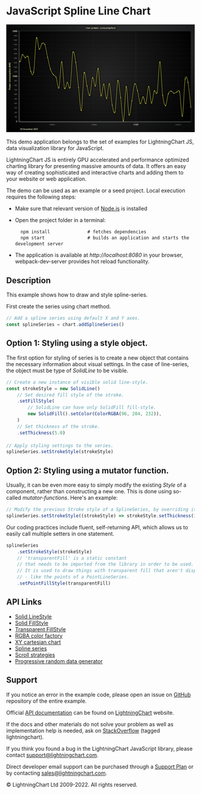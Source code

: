 # JavaScript Spline Line Chart

![JavaScript Spline Line Chart](styledSplines-darkGold.png)

This demo application belongs to the set of examples for LightningChart JS, data visualization library for JavaScript.

LightningChart JS is entirely GPU accelerated and performance optimized charting library for presenting massive amounts of data. It offers an easy way of creating sophisticated and interactive charts and adding them to your website or web application.

The demo can be used as an example or a seed project. Local execution requires the following steps:

-   Make sure that relevant version of [Node.js](https://nodejs.org/en/download/) is installed
-   Open the project folder in a terminal:

          npm install              # fetches dependencies
          npm start                # builds an application and starts the development server

-   The application is available at _http://localhost:8080_ in your browser, webpack-dev-server provides hot reload functionality.


## Description

This example shows how to draw and style spline-series.

First create the series using chart method.

```javascript
// Add a spline series using default X and Y axes.
const splineSeries = chart.addSplineSeries()
```

## Option 1: Styling using a style object.

The first option for styling of series is to create a new object that contains the necessary information about visual settings. In the case of line-series, the object must be type of _SolidLine_ to be visible.

```javascript
// Create a new instance of visible solid line-style.
const strokeStyle = new SolidLine()
    // Set desired fill style of the stroke.
    .setFillStyle(
        // SolidLine can have only SolidFill fill-style.
        new SolidFill().setColor(ColorRGBA(96, 204, 232)),
    )
    // Set thickness of the stroke.
    .setThickness(5.0)

// Apply styling settings to the series.
splineSeries.setStrokeStyle(strokeStyle)
```

## Option 2: Styling using a mutator function.

Usually, it can be even more easy to simply modify the existing _Style_ of a component, rather than constructing a new one. This is done using so-called _mutator-functions_. Here's an example:

```javascript
// Modify the previous Stroke style of a SplineSeries, by overriding its previous thickness.
splineSeries.setStrokeStyle((strokeStyle) => strokeStyle.setThickness(1.0))
```

Our coding practices include fluent, self-returning API, which allows us to easily call multiple setters in one statement.

```javascript
splineSeries
    .setStrokeStyle(strokeStyle)
    // 'transparentFill' is a static constant
    // that needs to be imported from the library in order to be used.
    // It is used to draw things with transparent fill that aren't disposable
    // - like the points of a PointLineSeries.
    .setPointFillStyle(transparentFill)
```


## API Links

* [Solid LineStyle]
* [Solid FillStyle]
* [Transparent FillStyle]
* [RGBA color factory]
* [XY cartesian chart]
* [Spline series]
* [Scroll strategies]
* [Progressive random data generator]


## Support

If you notice an error in the example code, please open an issue on [GitHub][0] repository of the entire example.

Official [API documentation][1] can be found on [LightningChart][2] website.

If the docs and other materials do not solve your problem as well as implementation help is needed, ask on [StackOverflow][3] (tagged lightningchart).

If you think you found a bug in the LightningChart JavaScript library, please contact support@lightningchart.com.

Direct developer email support can be purchased through a [Support Plan][4] or by contacting sales@lightningchart.com.

[0]: https://github.com/Arction/
[1]: https://lightningchart.com/lightningchart-js-api-documentation/
[2]: https://lightningchart.com
[3]: https://stackoverflow.com/questions/tagged/lightningchart
[4]: https://lightningchart.com/support-services/

© LightningChart Ltd 2009-2022. All rights reserved.


[Solid LineStyle]: https://lightningchart.com/js-charts/api-documentation/v4.2.0/classes/SolidLine.html
[Solid FillStyle]: https://lightningchart.com/js-charts/api-documentation/v4.2.0/classes/SolidFill.html
[Transparent FillStyle]: https://lightningchart.com/js-charts/api-documentation/v4.2.0/variables/transparentFill.html
[RGBA color factory]: https://lightningchart.com/js-charts/api-documentation/v4.2.0/functions/ColorRGBA.html
[XY cartesian chart]: https://lightningchart.com/js-charts/api-documentation/v4.2.0/classes/ChartXY.html
[Spline series]: https://lightningchart.com/js-charts/api-documentation/v4.2.0/classes/SplineSeries.html
[Scroll strategies]: https://lightningchart.com/js-charts/api-documentation/v4.2.0/variables/AxisScrollStrategies.html
[Progressive random data generator]: https://arction.github.io/xydata/classes/progressiverandomgenerator.html

